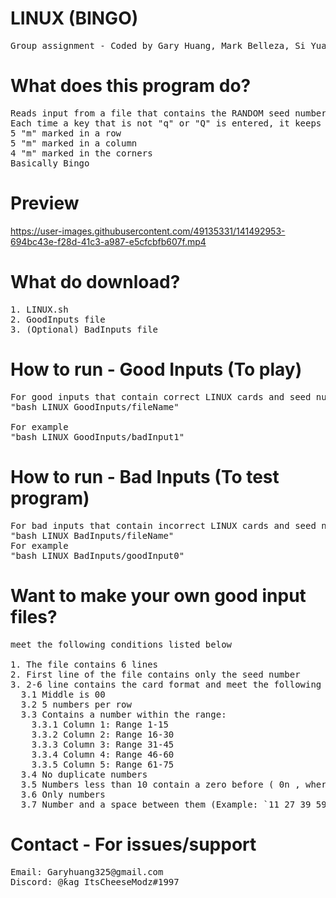 # LINUX (BINGO)
<pre>
Group assignment - Coded by Gary Huang, Mark Belleza, Si Yuan Yue (Ricky)
</pre>
# What does this program do?
<pre>
Reads input from a file that contains the RANDOM seed number and the LINUX card
Each time a key that is not "q" or "Q" is entered, it keeps calling a random number until theres one of the following:
5 "m" marked in a row
5 "m" marked in a column
4 "m" marked in the corners
Basically Bingo
</pre>

# Preview
https://user-images.githubusercontent.com/49135331/141492953-694bc43e-f28d-41c3-a987-e5cfcbfb607f.mp4

# What do download?
<pre>
1. LINUX.sh
2. GoodInputs file
3. (Optional) BadInputs file
</pre>
# How to run - Good Inputs (To play)
<pre>
For good inputs that contain correct LINUX cards and seed numbers do
"bash LINUX GoodInputs/fileName"

For example
"bash LINUX GoodInputs/badInput1"
</pre>
# How to run - Bad Inputs (To test program)
<pre>
For bad inputs that contain incorrect LINUX cards and seed numbers do
"bash LINUX BadInputs/fileName"
For example
"bash LINUX BadInputs/goodInput0"
</pre>
# Want to make your own good input files? 
<pre>
meet the following conditions listed below

1. The file contains 6 lines
2. First line of the file contains only the seed number
3. 2-6 line contains the card format and meet the following conditions:
  3.1 Middle is 00
  3.2 5 numbers per row
  3.3 Contains a number within the range:
    3.3.1 Column 1: Range 1-15
    3.3.2 Column 2: Range 16-30
    3.3.3 Column 3: Range 31-45
    3.3.4 Column 4: Range 46-60
    3.3.5 Column 5: Range 61-75
  3.4 No duplicate numbers
  3.5 Numbers less than 10 contain a zero before ( 0n , where n is the digit)
  3.6 Only numbers
  3.7 Number and a space between them (Example: `11 27 39 59 63`)
</pre>
# Contact - For issues/support
<pre>
Email: Garyhuang325@gmail.com
Discord: @ƙag ItsCheeseModz#1997
</pre>






